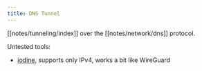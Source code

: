 ```yaml
---
title: DNS Tunnel
---
```


[[notes/tunneling/index]] over the [[notes/network/dns]] protocol.

Untested tools:

- [iodine](https://github.com/yarrick/iodine), supports only IPv4, works a bit like WireGuard
